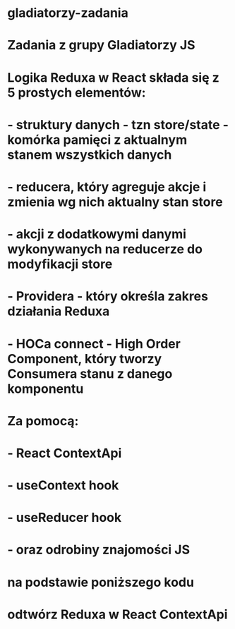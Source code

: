 # gladiatorzy-zadania
# Zadania z grupy Gladiatorzy JS
# Logika Reduxa w React składa się z 5 prostych elementów:
# - struktury danych - tzn store/state - komórka pamięci z aktualnym stanem wszystkich danych
# - reducera, który agreguje akcje i zmienia wg nich aktualny stan store
# - akcji z dodatkowymi danymi wykonywanych na reducerze do modyfikacji store
# - Providera - który określa zakres działania Reduxa
# - HOCa connect - High Order Component, który tworzy Consumera stanu z danego komponentu

# Za pomocą:
# - React ContextApi
# - useContext hook
# - useReducer hook
# - oraz odrobiny znajomości JS 

# na podstawie poniższego kodu
# odtwórz Reduxa w React ContextApi
